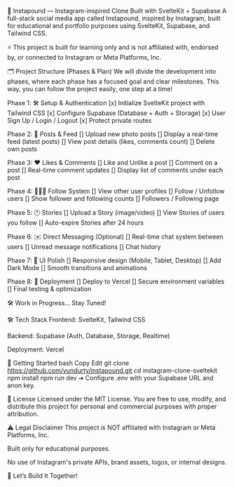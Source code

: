 📸 Instapound — Instagram-inspired Clone Built with SvelteKit + Supabase
A full-stack social media app called Instapound, inspired by Instagram, built for educational and portfolio purposes using SvelteKit, Supabase, and Tailwind CSS.

⚡ This project is built for learning only and is not affiliated with, endorsed by, or connected to Instagram or Meta Platforms, Inc.

🗂️ Project Structure (Phases & Plan)
We will divide the development into phases, where each phase has a focused goal and clear milestones.
This way, you can follow the project easily, one step at a time!

Phase 1: 🛠️ Setup & Authentication
 [x] Initialize SvelteKit project with Tailwind CSS
 [x] Configure Supabase (Database + Auth + Storage)
 [x] User Sign Up / Login / Logout
 [x] Protect private routes

Phase 2: 📸 Posts & Feed
 [] Upload new photo posts
 [] Display a real-time feed (latest posts)
 [] View post details (likes, comments count)
 [] Delete own posts

Phase 3: ❤️ Likes & Comments
 [] Like and Unlike a post
 [] Comment on a post
 [] Real-time comment updates
 [] Display list of comments under each post

Phase 4: 🧑‍🤝‍🧑 Follow System
 [] View other user profiles
 [] Follow / Unfollow users
 [] Show follower and following counts
 [] Followers / Following page

Phase 5: 🕐 Stories
 [] Upload a Story (image/video)
 [] View Stories of users you follow
 [] Auto-expire Stories after 24 hours

Phase 6: ✉️ Direct Messaging (Optional)
 [] Real-time chat system between users
 [] Unread message notifications
 [] Chat history

Phase 7: 🎨 UI Polish
 [] Responsive design (Mobile, Tablet, Desktop)
 [] Add Dark Mode
 [] Smooth transitions and animations

Phase 8: 🚀 Deployment
 [] Deploy to Vercel
 [] Secure environment variables
 [] Final testing & optimization

🛠️ Work in Progress... Stay Tuned!

🛠️ Tech Stack
Frontend: SvelteKit, Tailwind CSS

Backend: Supabase (Auth, Database, Storage, Realtime)

Deployment: Vercel

🚀 Getting Started
bash
Copy
Edit
git clone https://github.com/vundurty/instapound.git
cd instagram-clone-sveltekit
npm install
npm run dev
➔ Configure .env with your Supabase URL and anon key.

📜 License
Licensed under the MIT License.
You are free to use, modify, and distribute this project for personal and commercial purposes with proper attribution.

⚠️ Legal Disclaimer
This project is NOT affiliated with Instagram or Meta Platforms, Inc.

Built only for educational purposes.

No use of Instagram's private APIs, brand assets, logos, or internal designs.

🌟 Let’s Build It Together!